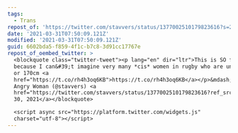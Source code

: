 ```yaml
---
tags:
  - Trans
repost_of: 'https://twitter.com/stavvers/status/1377002510179823616?s=21'
date: '2021-03-31T07:50:09.121Z'
modified: '2021-03-31T07:50:09.121Z'
guid: 6602bda5-f859-4f1c-b7c8-3d91cc17767e
repost_of_oembed_twitter: >
  <blockquote class="twitter-tweet"><p lang="en" dir="ltr">This is SO fucked up
  because I can&#39;t imagine very many *cis* women in rugby who are under 90kg
  or 170cm <a
  href="https://t.co/rh4h3oq6KB">https://t.co/rh4h3oq6KB</a></p>&mdash; Another
  Angry Woman (@stavvers) <a
  href="https://twitter.com/stavvers/status/1377002510179823616?ref_src=twsrc%5Etfw">March
  30, 2021</a></blockquote>

  <script async src="https://platform.twitter.com/widgets.js"
  charset="utf-8"></script>
---
```

 
